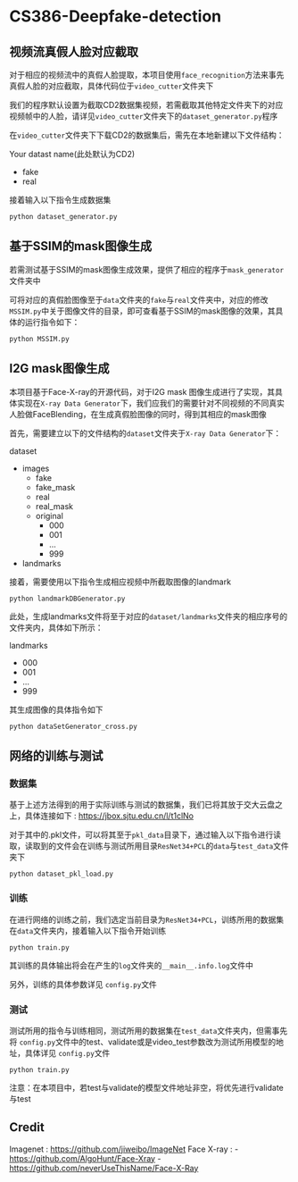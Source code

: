 # CS386-Deepfake-detection
## 视频流真假人脸对应截取

对于相应的视频流中的真假人脸提取，本项目使用`face_recognition`方法来事先真假人脸的对应截取，具体代码位于`video_cutter`文件夹下

我们的程序默认设置为截取CD2数据集视频，若需截取其他特定文件夹下的对应视频帧中的人脸，请详见`video_cutter`文件夹下的`dataset_generator.py`程序

在`video_cutter`文件夹下下载CD2的数据集后，需先在本地新建以下文件结构：

  Your datast name(此处默认为CD2)
  - fake
  - real

接着输入以下指令生成数据集

```
python dataset_generator.py
```

## 基于SSIM的mask图像生成

若需测试基于SSIM的mask图像生成效果，提供了相应的程序于`mask_generator`文件夹中

可将对应的真假脸图像至于`data`文件夹的`fake`与`real`文件夹中，对应的修改`MSSIM.py`中关于图像文件的目录，即可查看基于SSIM的mask图像的效果，其具体的运行指令如下：

```
python MSSIM.py
```

## I2G mask图像生成

本项目基于Face-X-ray的开源代码，对于I2G mask 图像生成进行了实现，其具体实现在`X-ray Data Generator`下，我们应我们的需要针对不同视频的不同真实人脸做FaceBlending，在生成真假脸图像的同时，得到其相应的mask图像

首先，需要建立以下的文件结构的`dataset`文件夹于`X-ray Data Generator`下：

dataset
- images
  - fake
  - fake_mask
  - real
  - real_mask
  - original
    - 000
    - 001
    - ...
    - 999  
- landmarks

接着，需要使用以下指令生成相应视频中所截取图像的landmark

```
python landmarkDBGenerator.py
```

此处，生成landmarks文件将至于对应的`dataset/landmarks`文件夹的相应序号的文件夹内，具体如下所示：

landmarks
- 000
- 001
- ...
- 999

其生成图像的具体指令如下
```
python dataSetGenerator_cross.py
```

## 网络的训练与测试 

### 数据集

基于上述方法得到的用于实际训练与测试的数据集，我们已将其放于交大云盘之上，具体连接如下 : https://jbox.sjtu.edu.cn/l/t1clNo

对于其中的.pkl文件，可以将其至于`pkl_data`目录下，通过输入以下指令进行读取，读取到的文件会在训练与测试所用目录`ResNet34+PCL`的`data`与`test_data`文件夹下

```
python dataset_pkl_load.py
```

### 训练

在进行网络的训练之前，我们选定当前目录为`ResNet34+PCL`，训练所用的数据集在`data`文件夹内，接着输入以下指令开始训练

```
python train.py
```

其训练的具体输出将会在产生的`log`文件夹的`__main__.info.log`文件中

另外，训练的具体参数详见 `config.py`文件

### 测试

测试所用的指令与训练相同，测试所用的数据集在`test_data`文件夹内，但需事先将 `config.py`文件中的test、validate或是video_test参数改为测试所用模型的地址，具体详见 `config.py`文件

```
python train.py
```

注意：在本项目中，若test与validate的模型文件地址非空，将优先进行validate与test

## Credit

Imagenet : https://github.com/jiweibo/ImageNet
Face X-ray : - https://github.com/AlgoHunt/Face-Xray
             - https://github.com/neverUseThisName/Face-X-Ray
